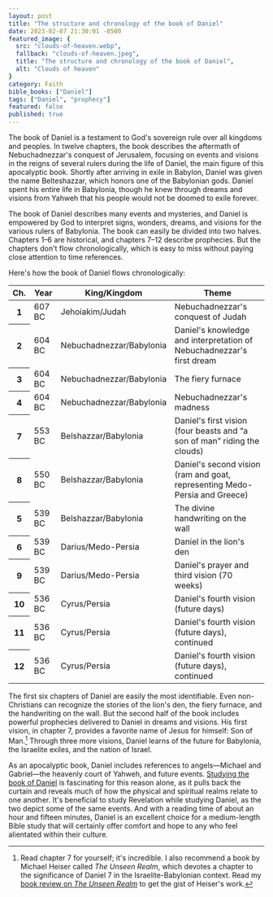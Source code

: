 ```yaml
---
layout: post
title: "The structure and chronology of the book of Daniel"
date: 2023-02-07 21:30:01 -0500
featured_image: {
  src: "clouds-of-heaven.webp",
  fallback: "clouds-of-heaven.jpeg",
  title: "The structure and chronology of the book of Daniel",
  alt: "Clouds of heaven"
}
category: Faith
bible_books: ["Daniel"]
tags: ["Daniel", "prophecy"]
featured: false
published: true
---
```


The book of Daniel is a testament to God's sovereign rule over all kingdoms and peoples. In twelve chapters, the book describes the aftermath of Nebuchadnezzar's conquest of Jerusalem, focusing on events and visions in the reigns of several rulers during the life of Daniel, the main figure of this apocalyptic book. Shortly after arriving in exile in Babylon, Daniel was given the name Belteshazzar, which honors one of the Babylonian gods. Daniel spent his entire life in Babylonia, though he knew through dreams and visions from Yahweh that his people would not be doomed to exile forever.

The book of Daniel describes many events and mysteries, and Daniel is empowered by God to interpret signs, wonders, dreams, and visions for the various rulers of Babylonia. The book can easily be divided into two halves. Chapters 1&ndash;6 are historical, and chapters 7&ndash;12 describe prophecies. But the chapters don't flow chronologically, which is easy to miss without paying close attention to time references.

Here's how the book of Daniel flows chronologically:

<table>
	<thead>
		<tr class="text-xs">
			<th scope="col">Ch.</th>
			<th scope="col">Year</th>
			<th scope="col">King/Kingdom</th>
			<th scope="col">Theme</th>
		</tr>
	</thead>
	<tbody>
		<tr class="text-xs">
			<th scope="row" class="bold">1</th>
			<td>607 BC</td>
			<td>Jehoiakim/Judah</td>
			<td>Nebuchadnezzar's conquest of Judah</td>
		</tr>
		<tr class="text-xs">
			<th scope="row" class="bold">2</th>
			<td>604 BC</td>
			<td>Nebuchadnezzar/Babylonia</td>
			<td>Daniel's knowledge and interpretation of Nebuchadnezzar's first dream</td>
		</tr>
		<tr class="text-xs">
			<th scope="row" class="bold">3</th>
			<td>604 BC</td>
			<td>Nebuchadnezzar/Babylonia</td>
			<td>The fiery furnace</td>
		</tr>
		<tr class="text-xs">
			<th scope="row" class="bold">4</th>
			<td>604 BC</td>
			<td>Nebuchadnezzar/Babylonia</td>
			<td>Nebuchadnezzar's madness</td>
		</tr>
		<tr class="text-xs">
			<th scope="row" class="bold">7</th>
			<td>553 BC</td>
			<td>Belshazzar/Babylonia</td>
			<td>Daniel's first vision (four beasts and <q>a son of man</q> riding the clouds)</td>
		</tr>
		<tr class="text-xs">
			<th scope="row" class="bold">8</th>
			<td>550 BC</td>
			<td>Belshazzar/Babylonia</td>
			<td>Daniel's second vision (ram and goat, representing Medo-Persia and Greece)</td>
		</tr>
		<tr class="text-xs">
			<th scope="row" class="bold">5</th>
			<td>539 BC</td>
			<td>Belshazzar/Babylonia</td>
			<td>The divine handwriting on the wall</td>
		</tr>
		<tr class="text-xs">
			<th scope="row" class="bold">6</th>
			<td>539 BC</td>
			<td>Darius/Medo-Persia</td>
			<td>Daniel in the lion's den</td>
		</tr>
		<tr class="text-xs">
			<th scope="row" class="bold">9</th>
			<td>539 BC</td>
			<td>Darius/Medo-Persia</td>
			<td>Daniel's prayer and third vision (70 weeks)</td>
		</tr>
		<tr class="text-xs">
			<th scope="row" class="bold">10</th>
			<td>536 BC</td>
			<td>Cyrus/Persia</td>
			<td>Daniel's fourth vision (future days)</td>
		</tr>
		<tr class="text-xs">
			<th scope="row" class="bold">11</th>
			<td>536 BC</td>
			<td>Cyrus/Persia</td>
			<td>Daniel's fourth vision (future days), continued</td>
		</tr>
		<tr class="text-xs">
			<th scope="row" class="bold">12</th>
			<td>536 BC</td>
			<td>Cyrus/Persia</td>
			<td>Daniel's fourth vision (future days), continued</td>
		</tr>
	</tbody>
</table>

The first six chapters of Daniel are easily the most identifiable. Even non-Christians can recognize the stories of the lion's den, the fiery furnace, and the handwriting on the wall. But the second half of the book includes powerful prophecies delivered to Daniel in dreams and visions. His first vision, in chapter 7, provides a favorite name of Jesus for himself: Son of Man.[^1] Through three more visions, Daniel learns of the future for Babylonia, the Israelite exiles, and the nation of Israel.

As an apocalyptic book, Daniel includes references to angels&mdash;Michael and Gabriel&mdash;the heavenly court of Yahweh, and future events. <a href="https://shop.precept.org/collections/daniel-in-out-nasb/products/daniel-part-1-in-out-workbook-nasb-2" target="_blank">Studying the book of Daniel</a> is fascinating for this reason alone, as it pulls back the curtain and reveals much of how the physical and spiritual realms relate to one another. It's beneficial to study Revelation while studying Daniel, as the two depict some of the same events. And with a reading time of about an hour and fifteen minutes, Daniel is an excellent choice for a medium-length Bible study that will certainly offer comfort and hope to any who feel alientated within their culture.

[^1]: Read chapter 7 for yourself; it's incredible. I also recommend a book by Michael Heiser called <em>The Unseen Realm</em>, which devotes a chapter to the significance of Daniel 7 in the Israelite-Babylonian context. Read my <a href="/book-reviews/unseen-realm#the-rider-of-the-clouds" target="_self">book review on <em>The Unseen Realm</em></a> to get the gist of Heiser's work.